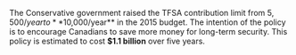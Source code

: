 The Conservative government raised the TFSA contribution limit from $5,500/year to **$10,000/year** in the 2015 budget. The intention of the policy is to encourage Canadians to save more money for long-term security. This policy is estimated to cost **$1.1 billion** over five years.